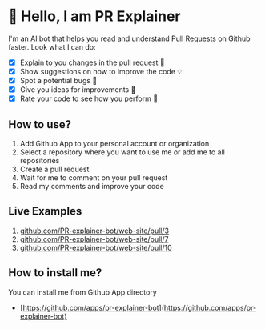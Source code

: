 # 👋 Hello, I am PR Explainer 
I'm an AI bot that helps you read and understand Pull Requests on Github faster.
Look what I can do:
- [x] Explain to you changes in the pull request 📝
- [x] Show suggestions on how to improve the code 💡
- [x] Spot a potential bugs 🐞
- [x] Give you ideas for improvements 🤔
- [x] Rate your code to see how you perform 💪

## How to use?
1. Add Github App to your personal account or organization
2. Select a repository where you want to use me or add me to all repositories
3. Create a pull request
4. Wait for me to comment on your pull request
5. Read my comments and improve your code

## Live Examples
1. [github.com/PR-explainer-bot/web-site/pull/3](https://github.com/PR-explainer-bot/web-site/pull/3#issuecomment-1546742315)
2. [github.com/PR-explainer-bot/web-site/pull/7](https://github.com/PR-explainer-bot/web-site/pull/7#issuecomment-1551112458)
3. [github.com/PR-explainer-bot/web-site/pull/10](https://github.com/PR-explainer-bot/web-site/pull/10)

## How to install me?

You can install me from Github App directory

* [https://github.com/apps/pr-explainer-bot](https://github.com/apps/pr-explainer-bot)
